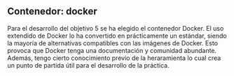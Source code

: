 ## Contenedor: docker

Para el desarrollo del objetivo 5 se ha elegido el contenedor Docker.
El uso extendido de Docker lo ha convertido en prácticamente un estándar, siendo la mayoría de alternativas compatibles con las imágenes de Docker. Esto provoca que Docker tenga una documentación y comunidad abundante.
Además, tengo cierto conocimiento previo de la heraramienta lo cual crea un punto de partida útil para el desarrollo de la práctica.
